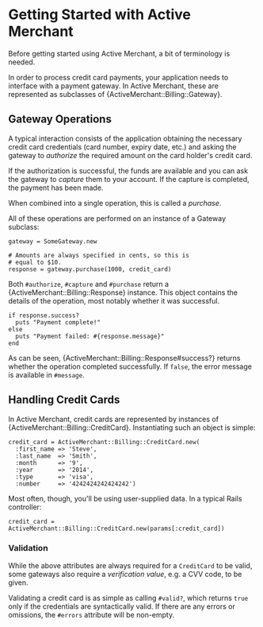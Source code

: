 # Getting Started with Active Merchant

Before getting started using Active Merchant, a bit of terminology is needed.

In order to process credit card payments, your application needs to interface with a payment
gateway. In Active Merchant, these are represented as subclasses of {ActiveMerchant::Billing::Gateway}.

## Gateway Operations

A typical interaction consists of the application obtaining the necessary credit card credentials
(card number, expiry date, etc.) and asking the gateway to *authorize* the required amount on the
card holder's credit card.

If the authorization is successful, the funds are available and you can ask the gateway to *capture*
them to your account. If the capture is completed, the payment has been made.

When combined into a single operation, this is called a *purchase*.

All of these operations are performed on an instance of a Gateway subclass:

    gateway = SomeGateway.new

	# Amounts are always specified in cents, so this is
	# equal to $10.
	response = gateway.purchase(1000, credit_card)

Both `#authorize`, `#capture` and `#purchase` return a {ActiveMerchant::Billing::Response} instance.
This object contains the details of the operation, most notably whether it was successful.

    if response.success?
	  puts "Payment complete!"
    else
	  puts "Payment failed: #{response.message}"
	end

As can be seen, {ActiveMerchant::Billing::Response#success?} returns whether the operation completed
successfully. If `false`, the error message is available in `#message`.

## Handling Credit Cards

In Active Merchant, credit cards are represented by instances of {ActiveMerchant::Billing::CreditCard}.
Instantiating such an object is simple:

	credit_card = ActiveMerchant::Billing::CreditCard.new(
      :first_name => 'Steve',
      :last_name  => 'Smith',
      :month      => '9',
      :year       => '2014',
      :type       => 'visa',
      :number     => '4242424242424242')

Most often, though, you'll be using user-supplied data. In a typical Rails controller:

    credit_card = ActiveMerchant::Billing::CreditCard.new(params[:credit_card])

### Validation

While the above attributes are always required for a `CreditCard` to be valid, some gateways also
require a *verification value*, e.g. a CVV code, to be given.

Validating a credit card is as simple as calling `#valid?`, which
returns `true` only if the credentials are syntactically valid. If there are any errors or omissions,
the `#errors` attribute will be non-empty.
